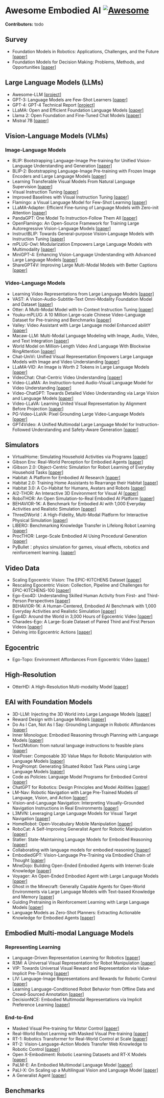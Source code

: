 # Awesome Embodied AI [![Awesome](https://awesome.re/badge.svg)](https://awesome.re)

**Contributors:** todo

## Survey
- Foundation Models in Robotics: Applications, Challenges, and the Future [[paper]](https://arxiv.org/pdf/2312.07843)
- Foundation Models for Decision Making: Problems, Methods, and Opportunities [[paper]](https://arxiv.org/pdf/2303.04129)

## Large Language Models (LLMs)
- Awesome-LLM [[project]](https://github.com/Hannibal046/Awesome-LLM)
- GPT-3: Language Models are Few-Shot Learners [[paper]](https://arxiv.org/abs/2005.14165)
- GPT-4: GPT-4 Technical Report [[project]](https://openai.com/research/gpt-4)
- LLaMA: Open and Efficient Foundation Language Models [[paper]](https://arxiv.org/abs/2302.13971)
- Llama 2: Open Foundation and Fine-Tuned Chat Models [[paper]](https://arxiv.org/abs/2307.09288)
- Mistral 7B [[paper]](https://arxiv.org/pdf/2310.06825.pdf%5D%5D%3E)

## Vision-Language Models (VLMs)

### Image-Language Models
- BLIP: Bootstrapping Language-Image Pre-training for Unified Vision-Language Understanding and Generation [[paper]](https://proceedings.mlr.press/v162/li22n.html)
- BLIP-2: Bootstrapping Language-Image Pre-training with Frozen Image Encoders and Large Language Models [[paper]](https://proceedings.mlr.press/v202/li23q.html)
- Learning Transferable Visual Models From Natural Language Supervision [[paper]](https://proceedings.mlr.press/v139/radford21a)
- Visual Instruction Tuning [[paper]](https://proceedings.neurips.cc/paper_files/paper/2023/hash/6dcf277ea32ce3288914faf369fe6de0-Abstract-Conference.html)
- Improved Baselines with Visual Instruction Tuning [[paper]](https://arxiv.org/abs/2310.03744)
- Flamingo: a Visual Language Model for Few-Shot Learning [[paper]](https://proceedings.neurips.cc/paper_files/paper/2022/hash/960a172bc7fbf0177ccccbb411a7d800-Abstract-Conference.html)
- LLaMA-Adapter: Efficient Fine-tuning of Language Models with Zero-init Attention [[paper]](https://arxiv.org/abs/2303.16199)
- PandaGPT: One Model To Instruction-Follow Them All [[paper]](https://arxiv.org/abs/2305.16355)
- OpenFlamingo: An Open-Source Framework for Training Large Autoregressive Vision-Language Models [[paper]](https://arxiv.org/abs/2308.01390)
- InstructBLIP: Towards General-purpose Vision-Language Models with Instruction Tuning [[paper]](https://proceedings.neurips.cc/paper_files/paper/2023/hash/9a6a435e75419a836fe47ab6793623e6-Abstract-Conference.html)
- mPLUG-Owl: Modularization Empowers Large Language Models with Multimodality [[paper]](https://arxiv.org/abs/2304.14178)
- MiniGPT-4: Enhancing Vision-Language Understanding with Advanced Large Language Models [[paper]](https://arxiv.org/abs/2304.10592)
- ShareGPT4V: Improving Large Multi-Modal Models with Better Captions [[paper]](https://arxiv.org/abs/2311.12793)

### Video-Language Models
- Learning Video Representations from Large Language Models [[paper]](https://arxiv.org/abs/2212.04501)
- VAST: A Vision-Audio-Subtitle-Text Omni-Modality Foundation Model and Dataset [[paper]](https://arxiv.org/abs/2305.18500v1)
- Otter: A Multi-Modal Model with In-Context Instruction Tuning [[paper]](https://arxiv.org/abs/2306.05425)
- Youku-mPLUG: A 10 Million Large-scale Chinese Video-Language Dataset for Pre-training and Benchmarks [[paper]](https://arxiv.org/abs/2306.04362)
- Valley: Video Assistant with Large Language model Enhanced abilitY [[paper]](https://arxiv.org/abs/2306.07207)
- Macaw-LLM: Multi-Modal Language Modeling with Image, Audio, Video, and Text Integration [[paper]](https://arxiv.org/abs/2306.09093)
- World Model on Million-Length Video And Language With Blockwise RingAttention [[paper]](https://arxiv.org/abs/2402.08268)
- Chat-UniVi: Unified Visual Representation Empowers Large Language Models with Image and Video Understanding [[paper]](https://arxiv.org/abs/2311.08046)
- LLaMA-VID: An Image is Worth 2 Tokens in Large Language Models [[paper]](https://arxiv.org/abs/2311.17043)
- VideoChat: Chat-Centric Video Understanding [[paper]](https://arxiv.org/abs/2305.06355)
- Video-LLaMA: An Instruction-tuned Audio-Visual Language Model for Video Understanding [[paper]](https://arxiv.org/abs/2306.02858)
- Video-ChatGPT: Towards Detailed Video Understanding via Large Vision and Language Models [[paper]](https://arxiv.org/abs/2306.05424)
- Video-LLaVA: Learning United Visual Representation by Alignment Before Projection [[paper]](https://arxiv.org/abs/2311.10122)
- PG-Video-LLaVA: Pixel Grounding Large Video-Language Models [[paper]](https://arxiv.org/abs/2311.13435v2)
- GPT4Video: A Unified Multimodal Large Language Model for lnstruction-Followed Understanding and Safety-Aware Generation [[paper]](https://arxiv.org/abs/2311.16511v1)

## Simulators
- VirtualHome: Simulating Household Activities via Programs [[paper]](https://openaccess.thecvf.com/content_cvpr_2018/html/Puig_VirtualHome_Simulating_Household_CVPR_2018_paper.html)
- Gibson Env: Real-World Perception for Embodied Agents [[paper]](https://openaccess.thecvf.com/content_cvpr_2018/html/Xia_Gibson_Env_Real-World_CVPR_2018_paper.html)
- iGibson 2.0: Object-Centric Simulation for Robot Learning of Everyday Household Tasks [[paper]](https://arxiv.org/abs/2108.03272)
- Habitat: A Platform for Embodied AI Research [[paper]](https://openaccess.thecvf.com/content_ICCV_2019/html/Savva_Habitat_A_Platform_for_Embodied_AI_Research_ICCV_2019_paper.html)
- Habitat 2.0: Training Home Assistants to Rearrange their Habitat [[paper]](https://proceedings.neurips.cc/paper/2021/hash/021bbc7ee20b71134d53e20206bd6feb-Abstract.html)
- Habitat 3.0: A Co-Habitat for Humans, Avatars and Robots [[paper]](https://arxiv.org/abs/2310.13724)
- AI2-THOR: An Interactive 3D Environment for Visual AI [[paper]](https://arxiv.org/abs/1712.05474)
- RoboTHOR: An Open Simulation-to-Real Embodied AI Platform [[paper]](https://openaccess.thecvf.com/content_CVPR_2020/html/Deitke_RoboTHOR_An_Open_Simulation-to-Real_Embodied_AI_Platform_CVPR_2020_paper.html)
- BEHAVIOR-1K: A Benchmark for Embodied AI with 1,000 Everyday Activities and Realistic Simulation [[paper]](https://proceedings.mlr.press/v205/li23a.html)
- ThreeDWorld：A High-Fidelity, Multi-Modal Platform for Interactive Physical Simulation [[paper]]("https://arxiv.org/abs/2007.04954")
- LIBERO: Benchmarking Knowledge Transfer in Lifelong Robot Learning [[paper]](https://arxiv.org/pdf/2306.03310.pdf)
- ProcTHOR: Large-Scale Embodied AI Using Procedural Generation [[paper]](https://arxiv.org/abs/2206.06994)
- PyBullet：physics simulation for games, visual effects, robotics and reinforcement learning. [[paper]](https://pybullet.org/wordpress/)

## Video Data
- Scaling Egocentric Vision: The EPIC-KITCHENS Dataset [[paper]](https://openaccess.thecvf.com/content_ECCV_2018/html/Dima_Damen_Scaling_Egocentric_Vision_ECCV_2018_paper.html)
- Rescaling Egocentric Vision: Collection, Pipeline and Challenges for EPIC-KITCHENS-100 [[paper]](https://link.springer.com/article/10.1007/s11263-021-01531-2)
- Ego-Exo4D: Understanding Skilled Human Activity from First- and Third-Person Perspectives [[paper]](https://arxiv.org/abs/2311.18259)
- BEHAVIOR-1K: A Human-Centered, Embodied AI Benchmark with 1,000 Everyday Activities and Realistic Simulation [[paper]](https://arxiv.org/abs/2403.09227)
- Ego4D: Around the World in 3,000 Hours of Egocentric Video [[paper]](https://openaccess.thecvf.com/content/CVPR2022/html/Grauman_Ego4D_Around_the_World_in_3000_Hours_of_Egocentric_Video_CVPR_2022_paper.html)
- Charades-Ego: A Large-Scale Dataset of Paired Third and First Person Videos [[paper]](https://arxiv.org/abs/1804.09626)
- Delving into Egocentric Actions [[paper]](https://openaccess.thecvf.com/content_cvpr_2015/html/Li_Delving_Into_Egocentric_2015_CVPR_paper.html)

## Egocentric
- Ego-Topo: Environment Affordances From Egocentric Video [[paper]](https://openaccess.thecvf.com/content_CVPR_2020/html/Nagarajan_Ego-Topo_Environment_Affordances_From_Egocentric_Video_CVPR_2020_paper.html)

## High-Resolution
- OtterHD: A High-Resolution Multi-modality Model [[paper]](https://arxiv.org/pdf/2311.04219)

## EAI with Foundation Models

- 3D-LLM: Injecting the 3D World into Large Language Models [[paper]](https://arxiv.org/abs/2307.12981)
- Reward Design with Language Models [[paper]](https://arxiv.org/abs/2303.00001)
- Do As I Can, Not As I Say: Grounding Language in Robotic Affordances [[paper]](https://proceedings.mlr.press/v205/ichter23a.html)
- Inner Monologue: Embodied Reasoning through Planning with Language Models [[paper]](https://arxiv.org/abs/2207.05608)
- Text2Motion: from natural language instructions to feasible plans [[paper]](https://link.springer.com/article/10.1007/s10514-023-10131-7)
- VoxPoser: Composable 3D Value Maps for Robotic Manipulation with Language Models [[paper]](https://arxiv.org/abs/2307.05973)
- ProgPrompt: Generating Situated Robot Task Plans using Large Language Models [[paper]](https://ieeexplore.ieee.org/abstract/document/10161317)
- Code as Policies: Language Model Programs for Embodied Control [[paper]](https://ieeexplore.ieee.org/abstract/document/10160591)
- ChatGPT for Robotics: Design Principles and Model Abilities [[paper]](https://arxiv.org/abs/2306.17582)
- LM-Nav: Robotic Navigation with Large Pre-Trained Models of Language, Vision, and Action [[paper]](https://proceedings.mlr.press/v205/shah23b.html)
- Vision-and-Language Navigation: Interpreting Visually-Grounded Navigation Instructions in Real Environments [[paper]](https://openaccess.thecvf.com/content_cvpr_2018/html/Anderson_Vision-and-Language_Navigation_Interpreting_CVPR_2018_paper.html)
- L3MVN: Leveraging Large Language Models for Visual Target Navigation [[paper]](https://ieeexplore.ieee.org/abstract/document/10342512)
- HomeRobot: Open-Vocabulary Mobile Manipulation [[paper]](https://arxiv.org/abs/2306.11565)
- RoboCat: A Self-Improving Generalist Agent for Robotic Manipulation [[paper]](https://arxiv.org/abs/2306.11706)
- Statler: State-Maintaining Language Models for Embodied Reasoning [[paper]](https://arxiv.org/abs/2306.17840)
- Collaborating with language models for embodied reasoning [[paper]](https://arxiv.org/abs/2302.00763)
- EmbodiedGPT: Vision-Language Pre-Training via Embodied Chain of Thought [[paper]](https://proceedings.neurips.cc/paper_files/paper/2023/hash/4ec43957eda1126ad4887995d05fae3b-Abstract-Conference.html)
- MineDojo: Building Open-Ended Embodied Agents with Internet-Scale Knowledge [[paper]](https://proceedings.neurips.cc/paper_files/paper/2022/hash/74a67268c5cc5910f64938cac4526a90-Abstract-Datasets_and_Benchmarks.html)
- Voyager: An Open-Ended Embodied Agent with Large Language Models [[paper]](https://arxiv.org/abs/2305.16291)
- Ghost in the Minecraft: Generally Capable Agents for Open-World Environments via Large Language Models with Text-based Knowledge and Memory [[paper]](https://arxiv.org/abs/2305.17144)
- Guiding Pretraining in Reinforcement Learning with Large Language Models [[paper]](https://proceedings.mlr.press/v202/du23f.html)
- Language Models as Zero-Shot Planners: Extracting Actionable Knowledge for Embodied Agents [[paper]](https://proceedings.mlr.press/v162/huang22a.html)


## Embodied Multi-modal Language Models

### Representing Learning
- Language-Driven Representation Learning for Robotics [[paper]](https://arxiv.org/abs/2302.12766)
- R3M: A Universal Visual Representation for Robot Manipulation [[paper]](https://arxiv.org/abs/2203.12601)
- VIP: Towards Universal Visual Reward and Representation via Value-Implicit Pre-Training [[paper]](https://arxiv.org/abs/2210.00030)
- LIV: Language-Image Representations and Rewards for Robotic Control [[paper]](https://proceedings.mlr.press/v202/ma23b.html)
- Learning Language-Conditioned Robot Behavior from Offline Data and Crowd-Sourced Annotation [[paper]](https://proceedings.mlr.press/v164/nair22a.html)
- DecisionNCE: Embodied Multimodal Representations via Implicit Preference Learning [[paper]](https://arxiv.org/abs/2402.18137)

### End-to-End
- Masked Visual Pre-training for Motor Control [[paper]](https://arxiv.org/abs/2203.06173)
- Real-World Robot Learning with Masked Visual Pre-training [[paper]](https://proceedings.mlr.press/v205/radosavovic23a.html)
- RT-1: Robotics Transformer for Real-World Control at Scale [[paper]](https://arxiv.org/abs/2212.06817)
- RT-2: Vision-Language-Action Models Transfer Web Knowledge to Robotic Control [[paper]](https://proceedings.mlr.press/v229/zitkovich23a.html)
- Open X-Embodiment: Robotic Learning Datasets and RT-X Models [[paper]](https://arxiv.org/abs/2310.08864)
- PaLM-E: An Embodied Multimodal Language Model [[paper]](https://arxiv.org/abs/2303.03378)
- PaLI-X: On Scaling up a Multilingual Vision and Language Model [[paper]](https://arxiv.org/abs/2305.18565)
- A Generalist Agent [[paper]](https://arxiv.org/abs/2205.06175)


## Benchmarks
